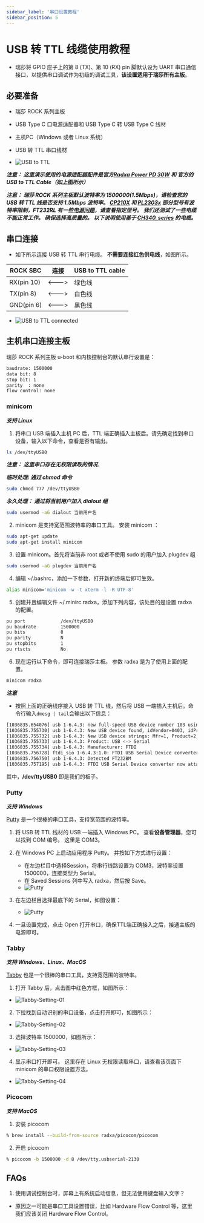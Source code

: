 ```yaml
---
sidebar_label: '串口设置教程'
sidebar_position: 5
---
```



# USB 转 TTL 线缆使用教程

- 瑞莎将 GPIO 座子上的第 8 (TX)、第 10 (RX) pin 脚默认设为 UART 串口通信接口，以提供串口调试作为初级的调试工具，**该设置适用于瑞莎所有主板**。

## 必要准备

- 瑞莎 ROCK 系列主板
- USB Type C 口电源适配器和 USB Type C 转 USB Type C 线材
- 主机PC（Windows 或者 Linux 系统）

- USB 转 TTL 串口线材
- ![USB to TTL](/img/accessories/600px-Usb2ttl-cable-definition.webp)  

***注意： 这里演示使用的电源适配器配件是官方[Radxa Power PD 30W](../../../accessories/pd_30w) 和 官方的 USB to TTL Cable（如上图所示）***

***注意： 瑞莎 ROCK 系列主板默认波特率为 1500000(1.5Mbps)，请检查您的 USB 转 TTL 线是否支持 1.5Mbps 波特率。 [CP210X](https://www.silabs.com/interface/usb-bridges) 和 [PL2303x](https://www.prolific.com.tw/US/index.aspx) 部分型号有波特率限制，FT232RL 有一些[电源问题](https://forum.radxa.com/t/u-boot-cant-boot-with-serial-console-attached/7684)，请查看指定型号。 我们还测试了一些电缆不能正常工作。 确保选择高质量的。 以下说明使用基于 [CH340_series](http://wch-ic.com/products/CH340.html) 的电缆。***


## 串口连接

- 如下所示连接 USB 转 TTL 串行电缆。 **不需要连接红色供电线**，如图所示。

| ROCK SBC  | 连接    | USB to TTL cable |
|------------|-------|------------------|
| RX(pin 10) | <---> | 绿色线       |
| TX(pin 8)  | <---> | 白色线       |
| GND(pin 6) | <---> | 黑色线       |

- ![USB to TTL connected](/img/accessories/1000px-Serial-connection.webp) 

## 主机串口连接主板

瑞莎 ROCK 系列主板 u-boot 和内核控制台的默认串行设置是：

```bash
baudrate: 1500000
data bit: 8
stop bit: 1
parity  : none
flow control: none
```

### minicom

***支持 Linux***

1. 将串口 USB 端插入主机 PC 后，TTL 端正确插入主板后。请先确定找到串口设备，输入以下命令，查看是否有输出。

```bash
ls /dev/ttyUSB0
```

***注意： 这里串口存在无权限读取的情况.***

***临时处理: 通过 chmod 命令***

```bash
sudo chmod 777 /dev/ttyUSB0
```

***永久处理： 通过将当前用户加入 dialout 组***

```bash
sudo usermod -aG dialout 当前用户名
``` 

2. minicom 是支持宽范围波特率的串口工具。 安装 minicom ：

```bash
sudo apt-get update
sudo apt-get install minicom
```

3. 设置 minicom。首先将当前非 root 或者不使用 sudo 的用户加入 plugdev 组

```bash
sudo usermod -aG plugdev 当前用户名
``` 

4. 编辑 ~/.bashrc，添加一下参数，打开新的终端后即可生效。

```bash
alias minicom='minicom -w -t xterm -l -R UTF-8'
```

5. 创建并且编辑文件 ~/.minirc.radxa，添加下列内容，该处目的是设置 radxa 的配置。

```bash
pu port             /dev/ttyUSB0
pu baudrate         1500000
pu bits             8
pu parity           N
pu stopbits         1
pu rtscts           No
```

6. 现在运行以下命令，即可连接瑞莎主板。 参数 radxa 是为了使用上面的配置。

```bash
minicom radxa
```

***注意***
- 按照上面的正确线序接入 USB 转 TTL 线，然后将 USB 一端插入主机后。命令行输入```dmesg | tail```会输出以下信息：

```bash
[1036835.654076] usb 1-6.4.3: new full-speed USB device number 103 using xhci_hcd
[1036835.755730] usb 1-6.4.3: New USB device found, idVendor=0403, idProduct=6001
[1036835.755732] usb 1-6.4.3: New USB device strings: Mfr=1, Product=2, SerialNumber=0
[1036835.755733] usb 1-6.4.3: Product: USB <-> Serial
[1036835.755734] usb 1-6.4.3: Manufacturer: FTDI
[1036835.756728] ftdi_sio 1-6.4.3:1.0: FTDI USB Serial Device converter detected
[1036835.756750] usb 1-6.4.3: Detected FT232BM
[1036835.757195] usb 1-6.4.3: FTDI USB Serial Device converter now attached to ttyUSB0
```

其中，**/dev/ttyUSB0** 即是我们的板子。

### Putty

***支持 Windows***

[Putty](https://www.putty.org/) 是一个很棒的串口工具，支持宽范围的波特率。

1. 将 USB 转 TTL 线材的 USB 一端插入 Windows PC。 查看**设备管理器**，您可以找到 COM 编号。 这里是 COM3。

2. 在 Windows PC 上启动应用程序 Putty。 并按如下方式进行设置：
	- 在左边栏目中选择Session，将串行线路设置为 COM3，波特率设置 1500000，连接类型为 Serial。
	- 在 Saved Sessions 列中写入 radxa，然后按 Save。
	- ![Putty](/img/configuration/Putty-setting-session.webp)  

3. 在左边栏目选择最底下的 Serial，如图设置：
	- ![Putty](/img/configuration/Putty-setting-serial.webp) 

4. 一旦设置完成，点击 Open 打开串口，确保TTL端正确接入之后，接通主板的电源即可。


### Tabby

***支持 Windows、Linux、MacOS***

[Tabby](https://tabby.sh/) 也是一个很棒的串口工具，支持宽范围的波特率。 

1. 打开 Tabby 后，点击图中红色方框，如图所示：
- ![Tabby-Setting-01](/img/configuration/rock-5b-tabby-01.webp)

2. 下拉找到自动识别的串口设备，点击打开即可，如图所示：
- ![Tabby-Setting-02](/img/configuration/rock-5b-tabby-02.webp)

3. 选择波特率 1500000，如图所示：
- ![Tabby-Setting-03](/img/configuration/rock-5b-tabby-03.webp)

4. 显示串口打开即可。 这里存在 Linux 无权限读取串口，请查看该页面下 minicom 的串口权限设置方法。
- ![Tabby-Setting-04](/img/configuration/rock-5b-tabby-04.webp)

### Picocom

***支持 MacOS***

1. 安装 picocom
```bash
% brew install --build-from-source radxa/picocom/picocom
```

2. 开启 picocom
```bash
% picocom -b 1500000 -d 8 /dev/tty.usbserial-2130
```

## FAQs

1. 使用调试控制台时，屏幕上有系统启动信息，但无法使用键盘输入文字？

- 原因之一可能是串口工具设置错误，比如 Hardware Flow Control 等，这里我们应该关闭 Hardware Flow Control。

